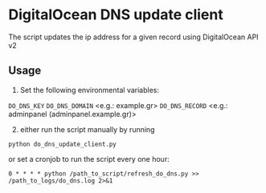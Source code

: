 # DigitalOcean DNS update client

The script updates the ip address for a given record using DigitalOcean API v2

## Usage

1. Set the following environmental variables:

`DO_DNS_KEY`    <DigitalOcean API access token>
`DO_DNS_DOMAIN` <e.g.: example.gr>
`DO_DNS_RECORD` <e.g.: adminpanel (adminpanel.example.gr)>

2. either run the script manually by running

`python do_dns_update_client.py`

or set a cronjob to run the script every one hour:

`0 * * * * python /path_to_script/refresh_do_dns.py >> /path_to_logs/do_dns.log 2>&1`
